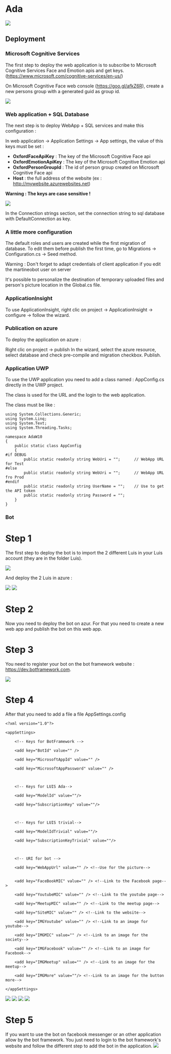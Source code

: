 # Ada

[![](/doc/assets/AdaHello.jpg)]()

## Deployment
### Microsoft Cognitive Services

The first step to deploy the web application is to subscribe to Microsoft Cognitive Services Face and Emotion apis and get keys.(https://www.microsoft.com/cognitive-services/en-us/)

On Microsoft Cognitive Face web console (https://goo.gl/afkZ6R), create a new persons group with a generated guid as group id.

[![](/doc/assets/PersonGroupId.png)]()

### Web application + SQL Database

The next step is to deploy WebApp + SQL services and make this configuration :

In web application → Application Settings → App settings, the value of this keys must be set :
* **OxfordFaceApiKey** : The key of the Microsoft Cognitive Face api
* **OxfordEmotionApiKey** : The key of the Microsoft Cognitive Emotion api
* **OxfordPersonGroupId** : The id of person group created on Microsoft Cognitive Face api
* **Host** : the full address of the website (ex : http://mywebsite.azurewebsites.net)

**Warning : The keys are case sensitive !**

[![](/doc/assets/KeyAzure.PNG)]()

In the Connection strings section, set the connection string to sql database with DefaultConnection as key.

### A little more configuration

The default roles and users are created while the first migration of database. To edit them before publish the first time, go to Migrations → Configuration.cs → Seed method.

Warning : Don't forget to adapt credentials of client application if you edit the martineobot user on server

It's possible to personalize the destination of temporary uploaded files and person's picture location in the Global.cs file.

### ApplicationInsight

To use ApplicationInsight, right clic on project → ApplicationInsight → configure → follow the wizard.

### Publication on azure

To deploy the application on azure :

Right clic on project → publish
In the wizard, select the azure resource, select database and check pre-compile and migration checkbox.
Publish.

### Application UWP

To use the UWP application you need to add a class named : AppConfig.cs directly in the UWP project.

The class is used for the URL and the login to the web application.

The class must be like : 

```
using System.Collections.Generic;
using System.Linq;
using System.Text;
using System.Threading.Tasks;

namespace AdaW10
{
    public static class AppConfig
    {
#if DEBUG
        public static readonly string WebUri = "";      // WebApp URL for Test
#else
        public static readonly string WebUri = "";      // WebApp URL fro Prod
#endif
        public static readonly string UserName = "";    // Use to get the API token
        public static readonly string Password = "";
    }
}
```

### Bot

# Step 1

The first step to deploy the bot is to import the 2 different Luis in your Luis account (they are in the folder Luis).

[![](/doc/assets/ImportLuis.PNG)]()


And deploy the 2 Luis in azure : 

[![](/doc/assets/LuisAddKey.PNG)]()
[![](/doc/assets/LuisBuyAzure.PNG)]()


# Step 2

Now you need to deploy the bot on azur. For that you need to create a new web app and publish the bot on this web app.

# Step 3

You need to register your bot on the bot framework website : https://dev.botframework.com.

[![](/doc/assets/RegisterBot.PNG)]()

# Step 4

After that you need to add a file a file AppSettings.config 

```
<?xml version="1.0"?>

<appSettings>
  
	<!-- Keys for BotFramework -->
  
	<add key="BotId" value="" />
  
	<add key="MicrosoftAppId" value="" />
  
	<add key="MicrosoftAppPassword" value="" />

 

	<!-- Keys for LUIS Ada-->
  
	<add key="ModelId" value=""/>
  
	<add key="SubscriptionKey" value=""/>

  

	<!-- Keys for LUIS trivial-->
  
	<add key="ModelIdTrivial" value=""/>
  
	<add key="SubscriptionKeyTrivial" value=""/>

  

	<!-- URI for bot -->
  
	<add key="WebAppUrl" value="" /> <!--Use for the picture-->
 
  
	<add key="FaceBookMIC" value="" /> <!--Link to the Facebook page-->
  
	<add key="YoutubeMIC" value="" /> <!--Link to the youtube page-->
  
	<add key="MeetupMIC" value="" /> <!--Link to the meetup page-->
  
	<add key="SiteMIC" value="" /> <!--Link to the website-->
  
	<add key="IMGYoutube" value="" /> <!--Link to an image for youtube-->
  
	<add key="IMGMIC" value="" /> <!--Link to an image for the society-->
  
	<add key="IMGFacebook" value="" /> <!--Link to an image for Facebook-->
  
	<add key="IMGMeetup" value="" /> <!--Link to an image for the meetup-->
  
	<add key="IMGMore" value=""/> <!--Link to an image for the button more-->

</appSettings>
```


[![](/doc/assets/AddFileConfig.PNG)]()
[![](/doc/assets/FileConfig.PNG)]()
[![](/doc/assets/IdLuis.PNG)]()
[![](/doc/assets/MicrosoftAppId.PNG)]()

# Step 5

If you want to use the bot on facebook messenger or an other application allow by the bot framework. You just need to login to
the bot framework's website and follow the different step to add the bot in the application.
[![](/doc/assets/Application.PNG)]()
